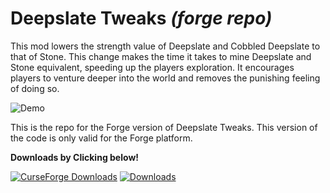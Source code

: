 # Deepslate Tweaks *(forge repo)*

This mod lowers the strength value of Deepslate and Cobbled Deepslate to that of Stone. This change makes the time it takes to mine Deepslate and Stone equivalent, speeding up the players exploration. It encourages players to venture deeper into the world and removes the punishing feeling of doing so.

![Demo](https://media3.giphy.com/media/v1.Y2lkPTc5MGI3NjExOGducWYzaDN3bjhyMzZtd2U3MWhiNjZsb3Vrb2tubnYxMGJ5ZnV0bSZlcD12MV9pbnRlcm5hbF9naWZfYnlfaWQmY3Q9Zw/eCp73D7FMXpjzPaPCF/giphy.gif)


This is the repo for the Forge version of Deepslate Tweaks. This version of the code is only valid for the Forge platform.

**Downloads by Clicking below!**

[![CurseForge Downloads](https://cf.way2muchnoise.eu/full_632466_downloads.svg?badge_style=for_the_badge)](https://www.curseforge.com/minecraft/mc-mods/deepslate-tweaks)
[![Downloads](https://img.shields.io/modrinth/dt/Jc0FvX5i?logo=modrinth&style=for-the-badge&logoColor=4c1&labelColor=2D2D2D)](https://modrinth.com/project/Jc0FvX5i)


